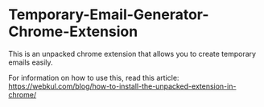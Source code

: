 # Temporary-Email-Generator-Chrome-Extension
This is an unpacked chrome extension that allows you to create temporary emails easily.


For information on how to use this, read this article: https://webkul.com/blog/how-to-install-the-unpacked-extension-in-chrome/
